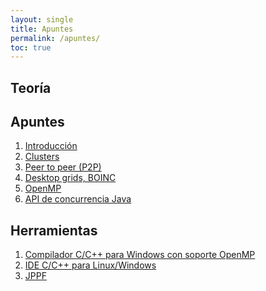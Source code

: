 ```yaml
---
layout: single
title: Apuntes
permalink: /apuntes/
toc: true
---
```


## Teoría

## Apuntes

1. [Introducción](https://app.box.com/s/1k3auezht8zk3zxxs54dspd1upqkf61z)
2. [Clusters](https://app.box.com/s/8om58myahjo819l18st32hi03etj6jvs)
3. [Peer to peer (P2P)](https://app.box.com/s/t2019hh8rhaauq1u81uf6tlkba1ndj3f)
4. [Desktop grids, BOINC](https://app.box.com/s/p8zhm041vv91ibhwzzpe8onfj741mkn4)
5. [OpenMP](https://app.box.com/s/54f2yov4x4hjc8k47cwy5is8myiqxkam)
6. [API de concurrencia Java](https://app.box.com/s/p5pcjuncs21w22oqxgzq0dfflp3f4rog)


## Herramientas

1. [Compilador C/C++ para Windows con soporte OpenMP](http://www.mingw.org/)
2. [IDE C/C++ para Linux/Windows](http://www.codeblocks.org/downloads)
3. [JPPF](https://www.jppf.org/)

<!---
1.  [Entrada/salida]( https://app.box.com/s/5ab1br8x823oj1sp1n53utz6j9349b4n )
2.  [Linux]( http://codex.cs.yale.edu/avi/os-book/OS9/slide-dir/PPT-dir/ch18.ppt )
3.  [Windows 7]( http://codex.cs.yale.edu/avi/os-book/OS9/slide-dir/PPT-dir/ch19.ppt )
-->



